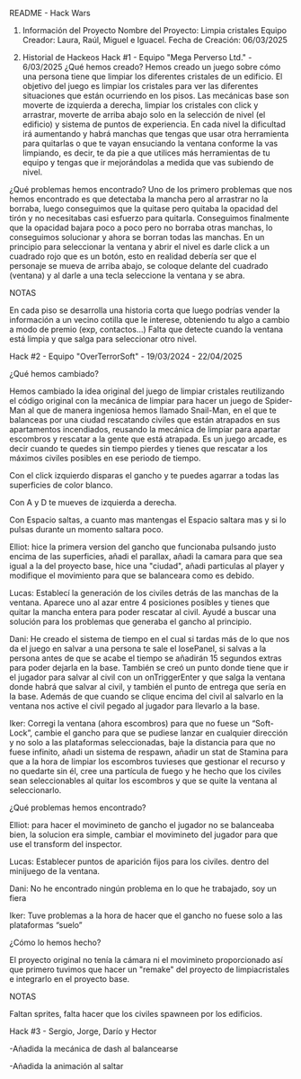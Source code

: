 README - Hack Wars
1. Información del Proyecto
Nombre del Proyecto: Limpia cristales
Equipo Creador: Laura, Raúl, Miguel e Iguacel.
Fecha de Creación: 06/03/2025

2. Historial de Hackeos
Hack #1 - Equipo "Mega Perverso Ltd." - 6/03/2025
¿Qué hemos creado?
Hemos creado un juego sobre cómo una persona tiene que limpiar los diferentes cristales de un edificio. El objetivo del juego es limpiar los cristales para ver las diferentes situaciones que están ocurriendo en los pisos.
Las mecánicas base son moverte de izquierda a derecha, limpiar los cristales con click y arrastrar, moverte de arriba abajo solo en la selección de nivel (el edificio) y sistema de puntos de experiencia.
En cada nivel la dificultad irá aumentando y habrá manchas que tengas que usar otra herramienta para quitarlas o que te vayan ensuciando la ventana conforme la vas limpiando, es decir, te da pie a que utilices más herramientas de tu equipo y tengas que ir mejorándolas a medida que vas subiendo de nivel.

¿Qué problemas hemos encontrado?
Uno de los primero problemas que nos hemos encontrado es que detectaba la mancha pero al arrastrar no la borraba, luego conseguimos que la quitase pero quitaba la opacidad del tirón y no necesitabas casi esfuerzo para quitarla. Conseguimos finalmente que la opacidad bajara poco a poco pero no borraba otras manchas, lo conseguimos solucionar y ahora se borran todas las manchas.
En un principio para seleccionar la ventana y abrir el nivel es darle click a un cuadrado rojo que es un botón, esto en realidad debería ser que el personaje se mueva de arriba abajo, se coloque delante del cuadrado (ventana) y al darle a una tecla seleccione la ventana y se abra.

NOTAS

En cada piso se desarrolla una historia corta que luego podrías vender la información a un vecino cotilla que le interese, obteniendo tu algo a cambio a modo de premio (exp, contactos…)
Falta que detecte cuando la ventana está limpia y que salga para seleccionar otro nivel.


Hack #2 - Equipo "OverTerrorSoft"  - 19/03/2024 - 22/04/2025

¿Qué hemos cambiado?

Hemos cambiado la idea original del juego de limpiar cristales reutilizando el código original con la mecánica de limpiar para hacer un juego de Spider-Man al que de manera ingeniosa hemos llamado Snail-Man, en el que te balanceas por una ciudad rescatando civiles que están atrapados en sus apartamentos incendiados, reusando la mecánica de limpiar para apartar escombros y rescatar a la gente que está atrapada. Es un juego arcade, es decir cuando te quedes sin tiempo pierdes y tienes que rescatar a los máximos civiles posibles en ese periodo de tiempo. 

Con el click izquierdo disparas el gancho y te puedes agarrar a todas las superficies de color blanco.

Con A y D te mueves de izquierda a derecha.

Con Espacio saltas, a cuanto mas mantengas el Espacio saltara mas y si lo pulsas durante un momento saltara poco. 

Elliot: hice la primera version del gancho que funcionaba pulsando justo encima de las superficies, añadi el parallax, añadi la camara para que sea igual a la del proyecto base, hice una "ciudad", añadi particulas al player y modifique el movimiento para que se balanceara como es debido.

Lucas: Establecí la generación de los civiles detrás de las manchas de la ventana. Aparece uno al azar entre 4 posiciones posibles y tienes que quitar la mancha entera para poder rescatar al civil. Ayudé a buscar una solución para los problemas que generaba el gancho al principio.

Dani: He creado el sistema de tiempo en el cual si tardas más de lo que nos da el juego en salvar a una persona te sale el losePanel, si salvas a la persona antes de que se acabe el tiempo se añadirán 15 segundos extras para poder dejarla en la base. También se creó un punto donde tiene que ir el jugador para salvar al civil con un onTriggerEnter y que salga la ventana donde habrá que salvar al civil, y también el punto de entrega que sería en la base. Además de que cuando se clique encima del civil al salvarlo en la ventana nos active el civil pegado al jugador para llevarlo a la base.

Iker: Corregi la ventana (ahora escombros) para que no fuese un “Soft-Lock”, cambie el gancho para que se pudiese lanzar en cualquier dirección y no solo a las plataformas seleccionadas, baje la distancia para que no fuese infinito, añadi un sistema de respawn, añadir un stat de Stamina para que a la hora de limpiar los escombros tuvieses que gestionar el recurso y no quedarte sin él, cree una partícula de fuego y he hecho que los civiles sean seleccionables al quitar los escombros y que se quite la ventana al seleccionarlo.

¿Qué problemas hemos encontrado?

Elliot: para hacer el movimineto de gancho el jugador no se balanceaba bien, la solucion era simple, cambiar el movimineto del jugador para que use el transform del inspector.

Lucas: Establecer puntos de aparición fijos para los civiles. dentro del minijuego de la ventana.

Dani: No he encontrado ningún problema en lo que he trabajado, soy un fiera

Iker: Tuve problemas a la hora de hacer que el gancho no fuese solo a las plataformas “suelo” 

¿Cómo lo hemos hecho?

El proyecto original no tenía la cámara ni el movimineto proporcionado así que primero tuvimos que hacer un "remake" del proyecto de limpiacristales e integrarlo en el proyecto base.

NOTAS

Faltan sprites, falta hacer que los civiles spawneen por los edificios.




Hack #3 - Sergio, Jorge, Darío y Hector

-Añadida la mecánica de dash al balancearse

-Añadida la animación al saltar
